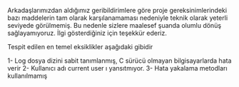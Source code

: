Arkadaşlarımızdan aldığımız geribildirimlere göre proje gereksinimlerindeki bazı maddelerin tam olarak karşılanamaması nedeniyle teknik olarak yeterli seviyede görülmemiş. Bu nedenle sizlere maalesef şuanda olumlu dönüş sağlayamıyoruz. İlgi gösterdiğiniz için teşekkür ederiz.

Tespit edilen en temel eksiklikler aşağıdaki gibidir

1- Log dosya dizini sabit tanımlanmış, C sürücü olmayan bilgisayarlarda hata verir
2- Kullanıcı adı current user ı yansıtmıyor.
3- Hata yakalama metodları kullanılmamış
